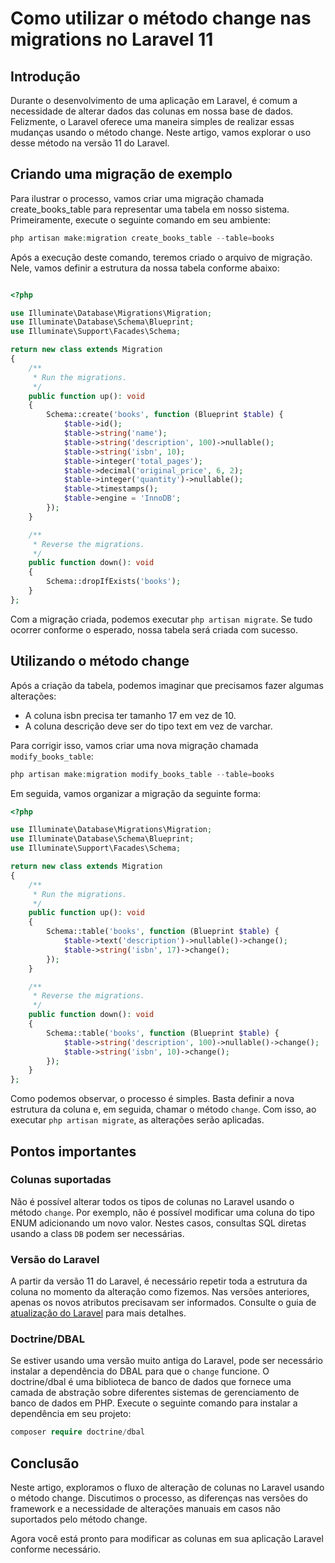 # Como utilizar o método change nas migrations no Laravel 11

## Introdução

Durante o desenvolvimento de uma aplicação em Laravel, é comum a necessidade de alterar dados das colunas em nossa base de dados. Felizmente, o Laravel oferece uma maneira simples de realizar essas mudanças usando o método change. Neste artigo, vamos explorar o uso desse método na versão 11 do Laravel.

## Criando uma migração de exemplo

Para ilustrar o processo, vamos criar uma migração chamada create_books_table para representar uma tabela em nosso sistema. Primeiramente, execute o seguinte comando em seu ambiente:

``` php
php artisan make:migration create_books_table --table=books
```

Após a execução deste comando, teremos criado o arquivo de migração. Nele, vamos definir a estrutura da nossa tabela conforme abaixo:

```php

<?php

use Illuminate\Database\Migrations\Migration;
use Illuminate\Database\Schema\Blueprint;
use Illuminate\Support\Facades\Schema;

return new class extends Migration
{
    /**
     * Run the migrations.
     */
    public function up(): void
    {
        Schema::create('books', function (Blueprint $table) {
            $table->id();
            $table->string('name');
            $table->string('description', 100)->nullable();
            $table->string('isbn', 10);
            $table->integer('total_pages');
            $table->decimal('original_price', 6, 2);
            $table->integer('quantity')->nullable();
            $table->timestamps();
            $table->engine = 'InnoDB';
        });
    }

    /**
     * Reverse the migrations.
     */
    public function down(): void
    {
        Schema::dropIfExists('books');
    }
};

```

Com a migração criada, podemos executar `php artisan migrate`. Se tudo ocorrer conforme o esperado, nossa tabela será criada com sucesso.

## Utilizando o método change

Após a criação da tabela, podemos imaginar que precisamos fazer algumas alterações:

- A coluna isbn precisa ter tamanho 17 em vez de 10.
- A coluna descrição deve ser do tipo text em vez de varchar.

Para corrigir isso, vamos criar uma nova migração chamada `modify_books_table`:

```php
php artisan make:migration modify_books_table --table=books
```
Em seguida, vamos organizar a migração da seguinte forma:

```php
<?php

use Illuminate\Database\Migrations\Migration;
use Illuminate\Database\Schema\Blueprint;
use Illuminate\Support\Facades\Schema;

return new class extends Migration
{
    /**
     * Run the migrations.
     */
    public function up(): void
    {
        Schema::table('books', function (Blueprint $table) {
            $table->text('description')->nullable()->change();
            $table->string('isbn', 17)->change();
        });
    }

    /**
     * Reverse the migrations.
     */
    public function down(): void
    {
        Schema::table('books', function (Blueprint $table) {
            $table->string('description', 100)->nullable()->change();
            $table->string('isbn', 10)->change();
        });
    }
};

```

Como podemos observar, o processo é simples. Basta definir a nova estrutura da coluna e, em seguida, chamar o método `change`. Com isso, ao executar `php artisan migrate`, as alterações serão aplicadas.

## Pontos importantes

### Colunas suportadas

Não é possível alterar todos os tipos de colunas no Laravel usando o método `change`. Por exemplo, não é possível modificar uma coluna do tipo ENUM adicionando um novo valor. Nestes casos, consultas SQL diretas usando a class `DB` podem ser necessárias.

### Versão do Laravel

A partir da versão 11 do Laravel, é necessário repetir toda a estrutura da coluna no momento da alteração como fizemos. Nas versões anteriores, apenas os novos atributos precisavam ser informados. Consulte o guia de [atualização do Laravel](https://laravel.com/docs/11.x/upgrade#modifying-columns) para mais detalhes.

### Doctrine/DBAL

Se estiver usando uma versão muito antiga do Laravel, pode ser necessário instalar a dependência do DBAL para que o `change` funcione. O doctrine/dbal é uma biblioteca de banco de dados que fornece uma camada de abstração sobre diferentes sistemas de gerenciamento de banco de dados em PHP. Execute o seguinte comando para instalar a dependência em seu projeto:

```php
composer require doctrine/dbal
```

## Conclusão

Neste artigo, exploramos o fluxo de alteração de colunas no Laravel usando o método change. Discutimos o processo, as diferenças nas versões do framework e a necessidade de alterações manuais em casos não suportados pelo método change.

Agora você está pronto para modificar as colunas em sua aplicação Laravel conforme necessário.










